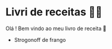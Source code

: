 # Livri de receitas :man_cook:

Olá ! Bem vindo ao meu livro de receita :wave:

- Strogonoff de frango
